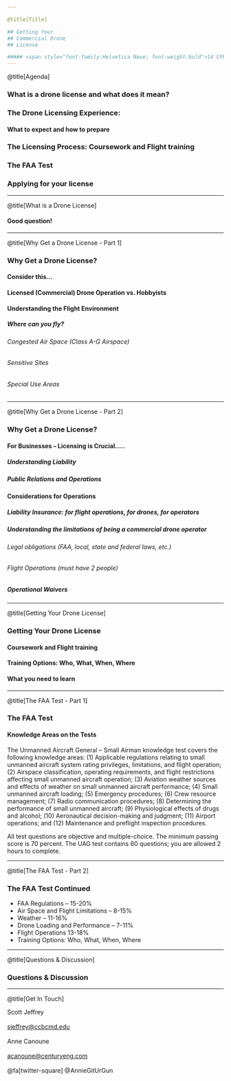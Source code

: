 ```yaml
---

@title[Title]

## Getting Your
## Commercial Drone
## License

##### <span style="font-family:Helvetica Neue; font-weight:bold">14 CFR Part 107 - Commercial Use of Unmanned Aerial Vehicles</span>
---
```


@title[Agenda]

### What is a drone license and what does it mean?
### The Drone Licensing Experience:
#### What to expect and how to prepare
### The Licensing Process: Coursework and Flight training
### The FAA Test
### Applying for your license

---

@title[What is a Drone License]

#### Good question!

---
@title[Why Get a Drone License - Part 1]

### Why Get a Drone License?
#### Consider this...
#### Licensed (Commercial) Drone Operation vs. Hobbyists
#### Understanding the Flight Environment
##### Where can you fly?
###### Congested Air Space (Class A-G Airspace)
###### Sensitive Sites
###### Special Use Areas

---

@title[Why Get a Drone License - Part 2]

### Why Get a Drone License?

#### For Businesses – Licensing is Crucial…..
##### Understanding Liability
##### Public Relations and Operations
#### Considerations for Operations
##### Liability Insurance: for flight operations, for drones, for operators
##### Understanding the limitations of being a commercial drone operator
###### Legal obligations (FAA, local, state and federal laws, etc.)
###### Flight Operations (must have 2 people)
##### Operational Waivers

---

@title[Getting Your Drone License]

### Getting Your Drone License
#### Coursework and Flight training
#### Training Options: Who, What, When, Where
#### What you need to learn

---

@title[The FAA Test - Part 1]

### The FAA Test

#### Knowledge Areas on the Tests
The Unmanned Aircraft General – Small Airman knowledge test covers the following knowledge areas:
(1) Applicable regulations relating to small unmanned aircraft system rating privileges, limitations, and flight operation;
(2) Airspace classification, operating requirements, and flight restrictions affecting small unmanned aircraft operation;
(3) Aviation weather sources and effects of weather on small unmanned aircraft performance;
(4) Small unmanned aircraft loading;
(5) Emergency procedures;
(6) Crew resource management;
(7) Radio communication procedures;
(8) Determining the performance of small unmanned aircraft;
(9) Physiological effects of drugs and alcohol;
(10) Aeronautical decision-making and judgment;
(11) Airport operations; and
(12) Maintenance and preflight inspection procedures.

All test questions are objective and multiple-choice. The minimum passing score is 70 percent. The UAG test contains 60 questions; you are allowed 2 hours to complete.

---

@title[The FAA Test - Part 2]

### The FAA Test Continued
* FAA Regulations – 15-20%
* Air Space and Flight Limitations – 8-15%
* Weather – 11-16%
* Drone Loading and Performance – 7-11%
* Flight Operations 13-18%
* Training Options: Who, What, When, Where

---

@title[Questions & Discussion]

### Questions & Discussion

---

@title[Get In Touch]

Scott Jeffrey <br/><br/>
sjeffrey@ccbcmd.edu
<br/><br/>
Anne Canoune <br/><br/>
acanoune@centuryeng.com <br/><br/>
@fa[twitter-square] @AnnieGitUrGun
